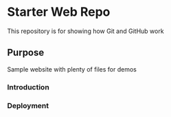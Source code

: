 # Starter Web Repo

This repository is for showing how Git and GitHub work

## Purpose

Sample website with plenty of files for demos

### Introduction

### Deployment